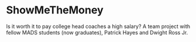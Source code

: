 # ShowMeTheMoney
Is it worth it to pay college head coaches a high salary?
A team project with fellow MADS students (now graduates), Patrick Hayes and Dwight Ross Jr.
